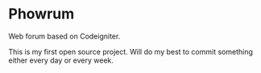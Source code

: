 Phowrum
=======

Web forum based on Codeigniter.

This is my first open source project. Will do my best to commit something either every day or every week.
